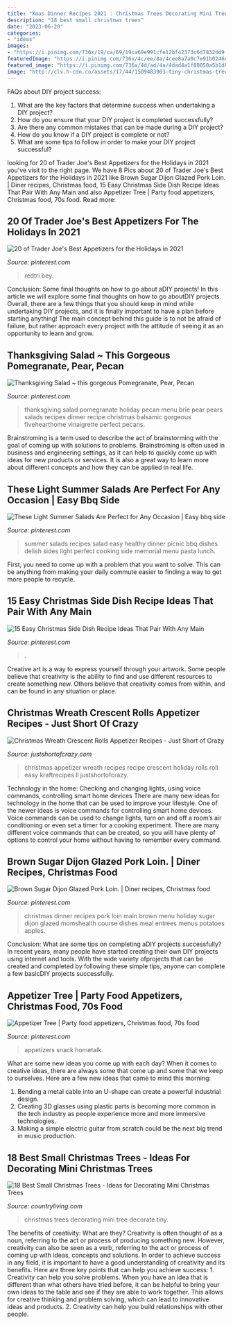 ```yaml
---
title: "Xmas Dinner Recipes 2021 : Christmas Trees Decorating Mini Tree Decorate Tiny"
description: "18 best small christmas trees"
date: "2023-06-20"
categories:
- "ideas"
images:
- "https://i.pinimg.com/736x/19/ca/69/19ca69e991cfe12bf42373c6d7832dd9--easy-summer-salads-summer-salad-recipes.jpg"
featuredImage: "https://i.pinimg.com/736x/4c/ee/8a/4cee8a7a0c7e91b0246da4e45064d9be.jpg"
featured_image: "https://i.pinimg.com/736x/4d/ad/4a/4dad4a1f80050a5b1d8756a99caaffe1--trees-appetizer.jpg"
image: "http://clv.h-cdn.co/assets/17/44/1509483903-tiny-christmas-tree.png"
---
```



FAQs about DIY project success:
1. What are the key factors that determine success when undertaking a DIY project?
2. How do you ensure that your DIY project is completed successfully? 
3. Are there any common mistakes that can be made during a DIY project? 
4. How do you know if a DIY project is complete or not? 
5. What are some tips to follow in order to make your DIY project successful?

	

		
looking for 20 of Trader Joe&#039;s Best Appetizers for the Holidays in 2021 you've visit to the right page. We have 8 Pics about 20 of Trader Joe&#039;s Best Appetizers for the Holidays in 2021 like Brown Sugar Dijon Glazed Pork Loin. | Diner recipes, Christmas food, 15 Easy Christmas Side Dish Recipe Ideas That Pair With Any Main and also Appetizer Tree | Party food appetizers, Christmas food, 70s food. Read more:
		
    
## 20 Of Trader Joe&#039;s Best Appetizers For The Holidays In 2021

<img loading=lazy src="https://i.pinimg.com/736x/35/e9/7c/35e97ccc0f7dfce4f170a50b7a9dfa10.jpg" onerror="this.onerror=null;this.src='https://tse4.mm.bing.net/th?id=OIP.xWYJUoqHCldDVbxh4xDlawHaJ3&amp;pid=15.1';" alt="20 of Trader Joe&#039;s Best Appetizers for the Holidays in 2021">

_Source: pinterest.com_

>redtri bey. 

	

Conclusion: Some final thoughts on how to go about aDIY projects!
In this article we will explore some final thoughts on how to go aboutDIY projects. Overall, there are a few things that you should keep in mind while undertaking DIY projects, and it is finally important to have a plan before starting anything! The main concept behind this guide is to not be afraid of failure, but rather approach every project with the attitude of seeing it as an opportunity to learn and grow.

    
## Thanksgiving Salad ~ This Gorgeous Pomegranate, Pear, Pecan

<img loading=lazy src="https://i.pinimg.com/736x/a1/2b/29/a12b29853dc65d68e7a9e090ee1a5184--thanksgiving-salad-thanksgiving-sides.jpg" onerror="this.onerror=null;this.src='https://tse1.mm.bing.net/th?id=OIP.RhN1XQS106_NmQKsiEdbmwHaLG&amp;pid=15.1';" alt="Thanksgiving Salad ~ this gorgeous Pomegranate, Pear, Pecan">

_Source: pinterest.com_

>thanksgiving salad pomegranate holiday pecan menu brie pear pears salads recipes dinner recipe christmas balsamic gorgeous fivehearthome vinaigrette perfect pecans. 

	

Brainstroming is a term used to describe the act of brainstorming with the goal of coming up with solutions to problems. Brainstroming is often used in business and engineering settings, as it can help to quickly come up with ideas for new products or services. It is also a great way to learn more about different concepts and how they can be applied in real life.

    
## These Light Summer Salads Are Perfect For Any Occasion | Easy Bbq Side

<img loading=lazy src="https://i.pinimg.com/736x/19/ca/69/19ca69e991cfe12bf42373c6d7832dd9--easy-summer-salads-summer-salad-recipes.jpg" onerror="this.onerror=null;this.src='https://tse2.mm.bing.net/th?id=OIP.nRi2raff4uen1S-ysA5UpgDMEy&amp;pid=15.1';" alt="These Light Summer Salads Are Perfect for Any Occasion | Easy bbq side">

_Source: pinterest.com_

>summer salads recipes salad easy healthy dinner picnic bbq dishes delish sides light perfect cooking side memorial menu pasta lunch. 

	

First, you need to come up with a problem that you want to solve. This can be anything from making your daily commute easier to finding a way to get more people to recycle.

    
## 15 Easy Christmas Side Dish Recipe Ideas That Pair With Any Main

<img loading=lazy src="https://i.pinimg.com/736x/4c/ee/8a/4cee8a7a0c7e91b0246da4e45064d9be.jpg" onerror="this.onerror=null;this.src='https://tse1.mm.bing.net/th?id=OIP.ZqxbvPA-RYmbQ2jQaPfiiwHaKX&amp;pid=15.1';" alt="15 Easy Christmas Side Dish Recipe Ideas That Pair With Any Main">

_Source: pinterest.com_

>. 

	

Creative art is a way to express yourself through your artwork. Some people believe that creativity is the ability to find and use different resources to create something new. Others believe that creativity comes from within, and can be found in any situation or place.

    
## Christmas Wreath Crescent Rolls Appetizer Recipes - Just Short Of Crazy

<img loading=lazy src="https://www.justshortofcrazy.com/wp-content/uploads/2014/10/kraft1-e1413426932390.jpg" onerror="this.onerror=null;this.src='https://tse1.mm.bing.net/th?id=OIP.RpwH7j0w8ha0oZr3wjkCjwHaK5&amp;pid=15.1';" alt="Christmas Wreath Crescent Rolls Appetizer Recipes - Just Short of Crazy">

_Source: justshortofcrazy.com_

>christmas appetizer wreath recipes recipe crescent holiday rolls roll easy kraftrecipes ll justshortofcrazy. 

	

Technology in the home: Checking and changing lights, using voice commands, controlling smart home devices
There are many new ideas for technology in the home that can be used to improve your lifestyle. One of the newer ideas is voice commands for controlling smart home devices. Voice commands can be used to change lights, turn on and off a room’s air conditioning or even set a timer for a cooking experiment. There are many different voice commands that can be created, so you will have plenty of options to control your home without having to remember every command.

    
## Brown Sugar Dijon Glazed Pork Loin. | Diner Recipes, Christmas Food

<img loading=lazy src="https://i.pinimg.com/736x/b8/7e/f6/b87ef688cdc74020b843de28ec8c9d0c.jpg" onerror="this.onerror=null;this.src='https://tse2.mm.bing.net/th?id=OIP.Ae4UxlhPf1BTrniwqZizrQHaO0&amp;pid=15.1';" alt="Brown Sugar Dijon Glazed Pork Loin. | Diner recipes, Christmas food">

_Source: pinterest.com_

>christmas dinner recipes pork loin main brown menu holiday sugar dijon glazed momshealth course dishes meal entrees menus potatoes apples. 

	

Conclusion: What are some tips on completing aDIY projects successfully?
In recent years, many people have started creating their own DIY projects using internet and tools. With the wide variety ofprojects that can be created and completed by following these simple tips, anyone can complete a few basicDIY projects successfully.

    
## Appetizer Tree | Party Food Appetizers, Christmas Food, 70s Food

<img loading=lazy src="https://i.pinimg.com/736x/4d/ad/4a/4dad4a1f80050a5b1d8756a99caaffe1--trees-appetizer.jpg" onerror="this.onerror=null;this.src='https://tse2.mm.bing.net/th?id=OIP.Jzd2bRuBBS9pNtvGJ2EuOQHaJ3&amp;pid=15.1';" alt="Appetizer Tree | Party food appetizers, Christmas food, 70s food">

_Source: pinterest.com_

>appetizers snack hometalk. 

	

What are some new ideas you come up with each day?
When it comes to creative ideas, there are always some that come up and some that we keep to ourselves. Here are a few new ideas that came to mind this morning: 
1. Bending a metal cable into an U-shape can create a powerful industrial design.
2. Creating 3D glasses using plastic parts is becoming more common in the tech industry as people experience more and more immersive technologies.
3. Making a simple electric guitar from scratch could be the next big trend in music production.

    
## 18 Best Small Christmas Trees - Ideas For Decorating Mini Christmas Trees

<img loading=lazy src="http://clv.h-cdn.co/assets/17/44/1509483903-tiny-christmas-tree.png" onerror="this.onerror=null;this.src='https://tse1.mm.bing.net/th?id=OIP.zyrR-sOIqaXuySvgRFT8lQHaLH&amp;pid=15.1';" alt="18 Best Small Christmas Trees - Ideas for Decorating Mini Christmas Trees">

_Source: countryliving.com_

>christmas trees decorating mini tree decorate tiny. 

	

The benefits of creativity: What are they?
Creativity is often thought of as a noun, referring to the act or process of producing something new. However, creativity can also be seen as a verb, referring to the act or process of coming up with ideas, concepts and solutions. In order to achieve success in any field, it is important to have a good understanding of creativity and its benefits. Here are three key points that can help you achieve success: 1. Creativity can help you solve problems. When you have an idea that is different than what others have tried before, it can be helpful to bring your own ideas to the table and see if they are able to work together. This allows for creative thinking and problem solving, which can lead to innovative ideas and products. 2. Creativity can help you build relationships with other people.

